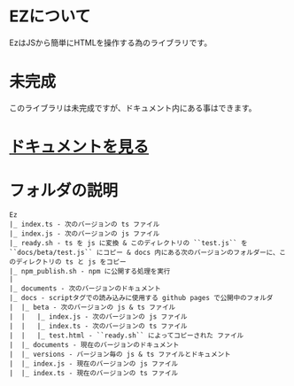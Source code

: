 # EZについて
EzはJSから簡単にHTMLを操作する為のライブラリです。



# 未完成
このライブラリは未完成ですが、ドキュメント内にある事はできます。

# [ドキュメントを見る](./docs/documents/index.md)

# フォルダの説明
```
Ez
|_ index.ts - 次のバージョンの ts ファイル
|_ index.js - 次のバージョンの js ファイル
|_ ready.sh - ts を js に変換 & このディレクトリの ``test.js`` を ``docs/beta/test.js`` にコピー & docs 内にある次のバージョンのフォルダーに、このディレクトリの ts と js をコピー 
|_ npm_publish.sh - npm に公開する処理を実行
|
|_ documents - 次のバージョンのドキュメント
|_ docs - scriptタグでの読み込みに使用する github pages で公開中のフォルダ
|  |_ beta - 次のバージョンの js & ts ファイル
|  |   |_ index.js - 次のバージョンの js ファイル
|  |   |_ index.ts - 次のバージョンの ts ファイル
|  |   |_ test.html - ``ready.sh`` によってコピーされた ファイル
|  |_ documents - 現在のバージョンのドキュメント
|  |_ versions - バージョン毎の js & ts ファイルとドキュメント
|  |_ index.js - 現在のバージョンの js ファイル
|  |_ index.ts - 現在のバージョンの ts ファイル
```
